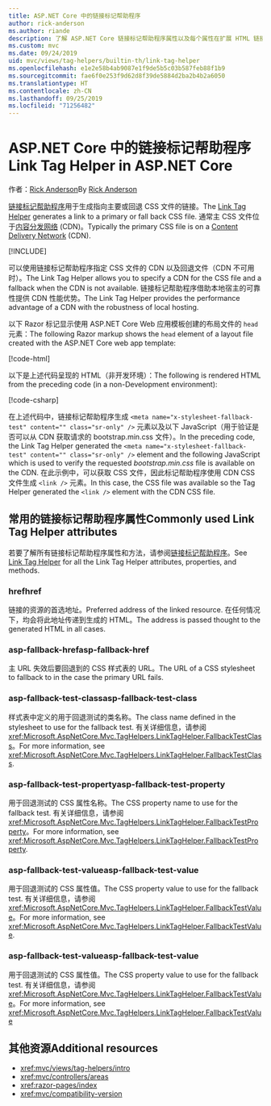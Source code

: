 ```yaml
---
title: ASP.NET Core 中的链接标记帮助程序
author: rick-anderson
ms.author: riande
description: 了解 ASP.NET Core 链接标记帮助程序属性以及每个属性在扩展 HTML 链接标记的行为中所起的作用。
ms.custom: mvc
ms.date: 09/24/2019
uid: mvc/views/tag-helpers/builtin-th/link-tag-helper
ms.openlocfilehash: e1e2e58b4ab9087e1f9de5b5c03b587feb88f1b9
ms.sourcegitcommit: fae6f0e253f9d62d8f39de5884d2ba2b4b2a6050
ms.translationtype: HT
ms.contentlocale: zh-CN
ms.lasthandoff: 09/25/2019
ms.locfileid: "71256482"
---
```

# <a name="link-tag-helper-in-aspnet-core"></a><span data-ttu-id="08ea2-103">ASP.NET Core 中的链接标记帮助程序</span><span class="sxs-lookup"><span data-stu-id="08ea2-103">Link Tag Helper in ASP.NET Core</span></span>

<span data-ttu-id="08ea2-104">作者：[Rick Anderson](https://twitter.com/RickAndMSFT)</span><span class="sxs-lookup"><span data-stu-id="08ea2-104">By [Rick Anderson](https://twitter.com/RickAndMSFT)</span></span>

<span data-ttu-id="08ea2-105">[链接标记帮助程序](xref:Microsoft.AspNetCore.Mvc.TagHelpers.LinkTagHelper)用于生成指向主要或回退 CSS 文件的链接。</span><span class="sxs-lookup"><span data-stu-id="08ea2-105">The [Link Tag Helper](xref:Microsoft.AspNetCore.Mvc.TagHelpers.LinkTagHelper) generates a link to a primary or fall back CSS file.</span></span> <span data-ttu-id="08ea2-106">通常主 CSS 文件位于[内容分发网络](/office365/enterprise/content-delivery-networks#what-exactly-is-a-cdn) (CDN)。</span><span class="sxs-lookup"><span data-stu-id="08ea2-106">Typically the primary CSS file is on a [Content Delivery Network](/office365/enterprise/content-delivery-networks#what-exactly-is-a-cdn) (CDN).</span></span>

[!INCLUDE[](~/includes/cdn.md)]

<span data-ttu-id="08ea2-107">可以使用链接标记帮助程序指定 CSS 文件的 CDN 以及回退文件（CDN 不可用时）。</span><span class="sxs-lookup"><span data-stu-id="08ea2-107">The Link Tag Helper allows you to specify a CDN for the CSS file and a fallback when the CDN is not available.</span></span> <span data-ttu-id="08ea2-108">链接标记帮助程序借助本地宿主的可靠性提供 CDN 性能优势。</span><span class="sxs-lookup"><span data-stu-id="08ea2-108">The Link Tag Helper provides the performance advantage of a CDN with the robustness of local hosting.</span></span>

<span data-ttu-id="08ea2-109">以下 Razor 标记显示使用 ASP.NET Core Web 应用模板创建的布局文件的 `head` 元素：</span><span class="sxs-lookup"><span data-stu-id="08ea2-109">The following Razor markup shows the `head` element of a layout file created with the ASP.NET Core web app template:</span></span>

[!code-html[](link-tag-helper/sample/_Layout.cshtml?name=snippet)]

<span data-ttu-id="08ea2-110">以下是上述代码呈现的 HTML（非开发环境）：</span><span class="sxs-lookup"><span data-stu-id="08ea2-110">The following is rendered HTML from the preceding code (in a non-Development environment):</span></span>

[!code-csharp[](link-tag-helper/sample/HtmlPage1.html)]

<span data-ttu-id="08ea2-111">在上述代码中，链接标记帮助程序生成 `<meta name="x-stylesheet-fallback-test" content="" class="sr-only" />` 元素以及以下 JavaScript（用于验证是否可以从 CDN 获取请求的 bootstrap.min.css 文件）。</span><span class="sxs-lookup"><span data-stu-id="08ea2-111">In the preceding code, the Link Tag Helper generated the `<meta name="x-stylesheet-fallback-test" content="" class="sr-only" />` element and the following JavaScript which is used to verify the requested *bootstrap.min.css* file is available on the CDN.</span></span> <span data-ttu-id="08ea2-112">在此示例中，可以获取 CSS 文件，因此标记帮助程序使用 CDN CSS 文件生成 `<link />` 元素。</span><span class="sxs-lookup"><span data-stu-id="08ea2-112">In this case, the CSS file was available so the Tag Helper generated the `<link />` element with the CDN CSS file.</span></span>

## <a name="commonly-used-link-tag-helper-attributes"></a><span data-ttu-id="08ea2-113">常用的链接标记帮助程序属性</span><span class="sxs-lookup"><span data-stu-id="08ea2-113">Commonly used Link Tag Helper attributes</span></span>

<span data-ttu-id="08ea2-114">若要了解所有链接标记帮助程序属性和方法，请参阅[链接标记帮助程序](xref:Microsoft.AspNetCore.Mvc.TagHelpers.LinkTagHelper)。</span><span class="sxs-lookup"><span data-stu-id="08ea2-114">See [Link Tag Helper](xref:Microsoft.AspNetCore.Mvc.TagHelpers.LinkTagHelper)  for all the Link Tag Helper attributes, properties, and methods.</span></span>

### <a name="href"></a><span data-ttu-id="08ea2-115">href</span><span class="sxs-lookup"><span data-stu-id="08ea2-115">href</span></span>

<span data-ttu-id="08ea2-116">链接的资源的首选地址。</span><span class="sxs-lookup"><span data-stu-id="08ea2-116">Preferred address of the linked resource.</span></span> <span data-ttu-id="08ea2-117">在任何情况下，均会将此地址传递到生成的 HTML。</span><span class="sxs-lookup"><span data-stu-id="08ea2-117">The address is passed thought to the generated HTML in all cases.</span></span>

### <a name="asp-fallback-href"></a><span data-ttu-id="08ea2-118">asp-fallback-href</span><span class="sxs-lookup"><span data-stu-id="08ea2-118">asp-fallback-href</span></span>

<span data-ttu-id="08ea2-119">主 URL 失效后要回退到的 CSS 样式表的 URL。</span><span class="sxs-lookup"><span data-stu-id="08ea2-119">The URL of a CSS stylesheet to fallback to in the case the primary URL fails.</span></span>

### <a name="asp-fallback-test-class"></a><span data-ttu-id="08ea2-120">asp-fallback-test-class</span><span class="sxs-lookup"><span data-stu-id="08ea2-120">asp-fallback-test-class</span></span>

<span data-ttu-id="08ea2-121">样式表中定义的用于回退测试的类名称。</span><span class="sxs-lookup"><span data-stu-id="08ea2-121">The class name defined in the stylesheet to use for the fallback test.</span></span> <span data-ttu-id="08ea2-122">有关详细信息，请参阅 <xref:Microsoft.AspNetCore.Mvc.TagHelpers.LinkTagHelper.FallbackTestClass>。</span><span class="sxs-lookup"><span data-stu-id="08ea2-122">For more information, see <xref:Microsoft.AspNetCore.Mvc.TagHelpers.LinkTagHelper.FallbackTestClass>.</span></span>

### <a name="asp-fallback-test-property"></a><span data-ttu-id="08ea2-123">asp-fallback-test-property</span><span class="sxs-lookup"><span data-stu-id="08ea2-123">asp-fallback-test-property</span></span>

<span data-ttu-id="08ea2-124">用于回退测试的 CSS 属性名称。</span><span class="sxs-lookup"><span data-stu-id="08ea2-124">The CSS property name to use for the fallback test.</span></span> <span data-ttu-id="08ea2-125">有关详细信息，请参阅 <xref:Microsoft.AspNetCore.Mvc.TagHelpers.LinkTagHelper.FallbackTestProperty>。</span><span class="sxs-lookup"><span data-stu-id="08ea2-125">For more information, see <xref:Microsoft.AspNetCore.Mvc.TagHelpers.LinkTagHelper.FallbackTestProperty>.</span></span>

### <a name="asp-fallback-test-value"></a><span data-ttu-id="08ea2-126">asp-fallback-test-value</span><span class="sxs-lookup"><span data-stu-id="08ea2-126">asp-fallback-test-value</span></span>

<span data-ttu-id="08ea2-127">用于回退测试的 CSS 属性值。</span><span class="sxs-lookup"><span data-stu-id="08ea2-127">The CSS property value to use for the fallback test.</span></span> <span data-ttu-id="08ea2-128">有关详细信息，请参阅 <xref:Microsoft.AspNetCore.Mvc.TagHelpers.LinkTagHelper.FallbackTestValue>。</span><span class="sxs-lookup"><span data-stu-id="08ea2-128">For more information, see <xref:Microsoft.AspNetCore.Mvc.TagHelpers.LinkTagHelper.FallbackTestValue>.</span></span>

### <a name="asp-fallback-test-value"></a><span data-ttu-id="08ea2-129">asp-fallback-test-value</span><span class="sxs-lookup"><span data-stu-id="08ea2-129">asp-fallback-test-value</span></span>

<span data-ttu-id="08ea2-130">用于回退测试的 CSS 属性值。</span><span class="sxs-lookup"><span data-stu-id="08ea2-130">The CSS property value to use for the fallback test.</span></span> <span data-ttu-id="08ea2-131">有关详细信息，请参阅<xref:Microsoft.AspNetCore.Mvc.TagHelpers.LinkTagHelper.FallbackTestValue>。</span><span class="sxs-lookup"><span data-stu-id="08ea2-131">For more information, see <xref:Microsoft.AspNetCore.Mvc.TagHelpers.LinkTagHelper.FallbackTestValue></span></span>

## <a name="additional-resources"></a><span data-ttu-id="08ea2-132">其他资源</span><span class="sxs-lookup"><span data-stu-id="08ea2-132">Additional resources</span></span>

* <xref:mvc/views/tag-helpers/intro>
* <xref:mvc/controllers/areas>
* <xref:razor-pages/index>
* <xref:mvc/compatibility-version>

